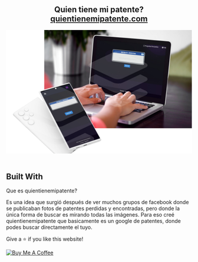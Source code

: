 <h2 align="center">
  Quien tiene mi patente?<br/>
  <a href="https://quientienemipatente.com/" target="_blank">quientienemipatente.com</a>
</h2>
<div align="center">
  <img alt="Demo" src="./Images/mockup.png" />
</div>

<br/>

## Built With
Que es quientienemipatente?

Es una idea que surgió después de ver muchos grupos de facebook donde se publicaban fotos de patentes perdidas y encontradas, pero donde la única forma de buscar es mirando todas las imágenes. Para eso creé quientienemipatente que basicamente es un google de patentes, donde podes buscar directamente el tuyo.<br/>


Give a ⭐ if you like this website!

<a href="https://buymeacoffee.com/marcespinoza" target="_blank"><img src="https://cdn.buymeacoffee.com/buttons/v2/default-violet.png" alt="Buy Me A Coffee" height= "60px" width= "217px" ></a>
